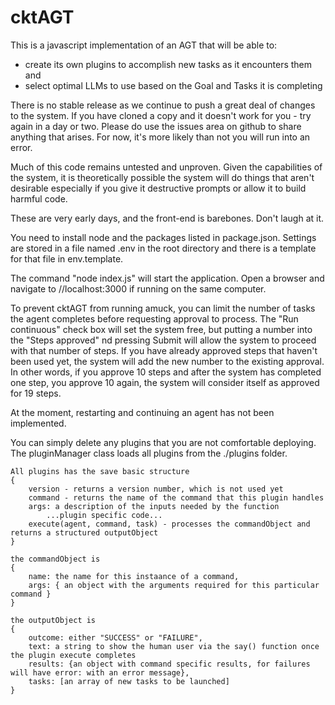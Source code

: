 # cktAGT
This is a javascript implementation of an AGT that will be able to:
- create its own plugins to accomplish new tasks as it encounters them and
- select optimal LLMs to use based on the Goal and Tasks it is completing

There is no stable release as we continue to push a great deal of changes to the system.  If you have
cloned a copy and it doesn't work for you - try again in a day or two.  Please do use the issues
area on github to share anything that arises.  For now, it's more likely than not you will run into an error.

Much of this code remains untested and unproven.  Given the capabilities of the system,
it is theoretically possible the system will do things that aren't desirable especially if you
give it destructive prompts or allow it to build harmful code.

These are very early days, and the front-end is barebones.  Don't laugh at it.

You need to install node and the packages listed in package.json.  Settings are stored in a file named .env
in the root directory and there is a template for that file in env.template.

The command "node index.js" will start the application.  Open a browser and navigate to //localhost:3000 if running on the same computer.

To prevent cktAGT from running amuck, you can limit the number of tasks the agent completes before requesting approval to process.  The "Run continuous" check box will set the system free, but putting a number into the "Steps approved" nd pressing Submit will allow the system to proceed with that number of steps.
If you have already approved steps that haven't been used yet, the system will add the new number to the existing approval.  In other words, if you approve 10 steps and after the system has completed one step, you approve 10 again, the system will consider itself as approved for 19 steps.

At the moment, restarting and continuing an agent has not been implemented. 

You can simply delete any plugins that you are not comfortable deploying.  The pluginManager class loads all plugins from the ./plugins folder.

    All plugins has the save basic structure
    {
        version - returns a version number, which is not used yet
        command - returns the name of the command that this plugin handles
        args: a description of the inputs needed by the function
            ...plugin specific code...
        execute(agent, command, task) - processes the commandObject and returns a structured outputObject
    }

    the commandObject is
    {
        name: the name for this instaance of a command,
        args: { an object with the arguments required for this particular command }
    }

    the outputObject is
    {
        outcome: either "SUCCESS" or "FAILURE",
        text: a string to show the human user via the say() function once the plugin execute completes
        results: {an object with command specific results, for failures will have error: with an error message},
        tasks: [an array of new tasks to be launched]
    }


